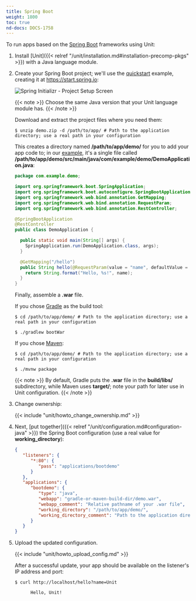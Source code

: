 ```yaml
---
title: Spring Boot
weight: 1800
toc: true
nd-docs: DOCS-1758
---
```


To run apps based on the [Spring Boot](https://spring.io/projects/spring-boot) frameworks using Unit:

1. Install [Unit]({{< relref "/unit/installation.md#installation-precomp-pkgs" >}}) with a Java language module.

2. Create your Spring Boot project; we'll use the [quickstart](https://spring.io/quickstart)
   example, creating it at <https://start.spring.io>:

   ![Spring Initializr - Project Setup Screen](/unit/images/springboot.png)

   {{< note >}}
   Choose the same Java version that your Unit language module has.
   {{< /note >}}

   Download and extract the project files where you need them:

   ```console
   $ unzip demo.zip -d /path/to/app/ # Path to the application directory; use a real path in your configuration
   ```

   This creates a directory named **/path/to/app/demo/** for you to add
   your app code to; in our [example](https://spring.io/quickstart), it's a
   single file called
   **/path/to/app/demo/src/main/java/com/example/demo/DemoApplication.java**:

   ```java
   package com.example.demo;

   import org.springframework.boot.SpringApplication;
   import org.springframework.boot.autoconfigure.SpringBootApplication;
   import org.springframework.web.bind.annotation.GetMapping;
   import org.springframework.web.bind.annotation.RequestParam;
   import org.springframework.web.bind.annotation.RestController;

   @SpringBootApplication
   @RestController
   public class DemoApplication {

     public static void main(String[] args) {
       SpringApplication.run(DemoApplication.class, args);
     }

     @GetMapping("/hello")
     public String hello(@RequestParam(value = "name", defaultValue = "World") String name) {
       return String.format("Hello, %s!", name);
     }
   }
   ```

   Finally, assemble a **.war** file.

   If you chose [Gradle](https://gradle.org) as the build tool:

   ```console
   $ cd /path/to/app/demo/ # Path to the application directory; use a real path in your configuration
   ```

   ```console
   $ ./gradlew bootWar
   ```

   If you chose [Maven](https://maven.apache.org):

   ```console
   $ cd /path/to/app/demo/ # Path to the application directory; use a real path in your configuration
   ```

   ```console
   $ ./mvnw package
   ```

   {{< note >}}
   By default, Gradle puts the **.war** file in the **build/libs/**
   subdirectory, while Maven uses **target/**; note your path for later
   use in Unit configuration.
   {{< /note >}}

3. Change ownership:

   {{< include "unit/howto_change_ownership.md" >}}

4. Next,
   [put together]({{< relref "/unit/configuration.md#configuration-java" >}})
   the Spring Boot configuration (use a real value for **working_directory**):

   ```json
   {
      "listeners": {
         "*:80": {
            "pass": "applications/bootdemo"
         }
      },
      "applications": {
         "bootdemo": {
            "type": "java",
            "webapp": "gradle-or-maven-build-dir/demo.war",
            "webapp_comment": "Relative pathname of your .war file",
            "working_directory": "/path/to/app/demo/",
            "working_directory_comment": "Path to the application directory; use a real path in your configuration"
         }
      }
   }
   ```

5. Upload the updated configuration.

   {{< include "unit/howto_upload_config.md" >}}

   After a successful update, your app should be available on the listener's IP
   address and port:

   ```console
   $ curl http://localhost/hello?name=Unit

         Hello, Unit!
   ```
